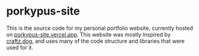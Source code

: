 # porkypus-site
This is the source code for my personal portfolio website, currently hosted on [porkypus-site.vercel.app](http://porkypus-site.vercel.app). This website was mostly inspired by [craftz.dog](https://www.craftz.dog), and uses many of the code structure and libraries that were used for it.
